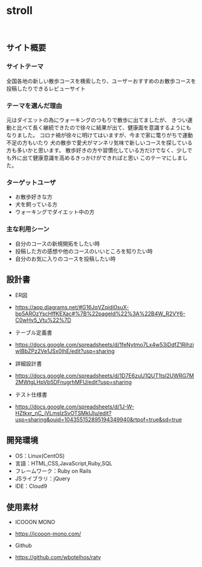 # stroll
​
## サイト概要
### サイトテーマ
全国各地の新しい散歩コースを検索したり、ユーザーおすすめのお散歩コースを投稿したりできるレビューサイト
​
### テーマを選んだ理由
元はダイエットの為にウォーキングのつもりで散歩に出てましたが、
きつい運動と比べて長く継続できたので徐々に結果が出て、健康面を意識するようにも
なりました。
コロナ禍が徐々に明けてはいますが、今まで家に篭りがちで運動不足の方もいたり
犬の散歩で愛犬がマンネリ気味で新しいコースを探している方も多いかと思います。
散歩好きの方や習慣化している方だけでなく、少しでも外に出て健康意識を高めるきっかけができればと思い
このテーマにしました。
​
### ターゲットユーザ
- お散歩好きな方
- 犬を飼っている方
- ウォーキングでダイエット中の方
​
### 主な利用シーン
- 自分のコースの新規開拓をしたい時
- 投稿した方の感想や他のコースのいいところを知りたい時
- 自分のお気に入りのコースを投稿したい時
​
## 設計書
- ER図
- https://app.diagrams.net/#G16JqVZqidi0suX-bp5AROzYscHffKEXac#%7B%22pageId%22%3A%22B4W_R2VY6-C0wHv5_Vtu%22%7D

- テーブル定義書
- https://docs.google.com/spreadsheets/d/1feNytmo7Lx4w53iDdfZ1RihziwIBbZPz2Ve1JSx0lhE/edit?usp=sharing

- 詳細設計書
- https://docs.google.com/spreadsheets/d/1D7E6zuU1QUT1tsl2UWRG7M2MWtgLHpVb5DFnugrhMFU/edit?usp=sharing

- テスト仕様書
- https://docs.google.com/spreadsheets/d/1J-W-HZtkxr_nC_jVLmslzSvOTSMklJIu/edit?usp=sharing&ouid=104355152895194349940&rtpof=true&sd=true
​
## 開発環境
- OS：Linux(CentOS)
- 言語：HTML,CSS,JavaScript,Ruby,SQL
- フレームワーク：Ruby on Rails
- JSライブラリ：jQuery
- IDE：Cloud9
​
## 使用素材
- ICOOON MONO
- https://icooon-mono.com/

- Github
- https://github.com/wbotelhos/raty